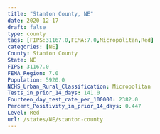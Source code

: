 ```yaml
---
title: "Stanton County, NE"
date: 2020-12-17
draft: false
type: county
tags: [FIPS:31167.0,FEMA:7.0,Micropolitan,Red]
categories: [NE]
County: Stanton County
State: NE
FIPS: 31167.0
FEMA_Region: 7.0
Population: 5920.0
NCHS_Urban_Rural_Classification: Micropolitan
Tests_in_prior_14_days: 141.0
Fourteen_day_test_rate_per_100000: 2382.0
Percent_Positivity_in_prior_14_days: 0.447
Level: Red
url: /states/NE/stanton-county
---
```



